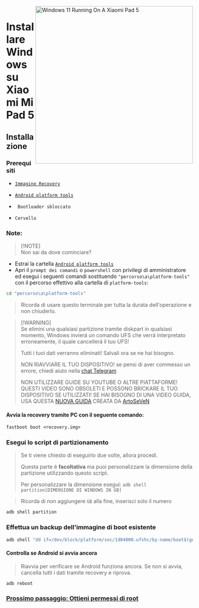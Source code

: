 <img align="right" src="https://raw.githubusercontent.com/erdilS/Port-Windows-11-Xiaomi-Pad-5/main/nabu.png" width="425" alt="Windows 11 Running On A Xiaomi Pad 5">


# Installare Windows su Xiaomi Mi Pad 5

## Installazione

### Prerequisiti

- [```Immagine Recovery```](https://github.com/erdilS/Port-Windows-11-Xiaomi-Pad-5/releases/download/1.0/recovery.img)

- [```Android platform tools```](https://developer.android.com/studio/releases/platform-tools)

- ``` Bootloader sbloccato```

- ```Cervello```

### Note: 

> [!NOTE]\
>  Non sai da dove cominciare? 
- Estrai la cartella [```Android platform tools```](https://developer.android.com/studio/releases/platform-tools)
- Apri il ```prompt dei comandi``` o `powershell` con privilegi di amministratore ed esegui i seguenti comandi sostituendo `"percorso\a\platform-tools"` con il percorso effettivo alla cartella di `platform-tools`:

```cmd
cd "percorso\a\platform-tools"
```
> Ricorda di usare questo terminale per tutta la durata dell'operazione e non chiuderlo.


> [!WARNING]\
> Se elimini una qualsiasi partizione tramite diskpart in qualsiasi momento, Windows invierá un comando UFS che verrá interpretato erroneamente, il quale cancellerá il tuo UFS!
> 
> Tutti i tuoi dati verranno eliminati! Salvali ora se ne hai bisogno.
> 
> NON RIAVVIARE IL TUO DISPOSITIVO! se pensi di aver commesso un errore, chiedi aiuto nella [chat Telegram](https://t.me/nabuwoa)
> 
> NON UTILIZZARE GUIDE SU YOUTUBE O ALTRE PIATTAFORME! QUESTI VIDEO SONO OBSOLETI E POSSONO BRICKARE IL TUO DISPOSITIVO SE UTILIZZATI! SE HAI BISOGNO DI UNA VIDEO GUIDA, USA QUESTA [NUOVA GUIDA](https://youtu.be/BbgTbTGbXYg) CREATA DA [ArtoSeVeN](https://www.youtube.com/channel/UCYjwfxlYlJ7Nnzv01oszQvA)

#### Avvia la recovery tramite PC con il seguente comando:
```cmd
fastboot boot <recovery.img>
```
 ### Esegui lo script di partizionamento

> Se ti viene chiesto di eseguirlo due volte, allora procedi.
>
> Questa parte è **facoltativa** ma puoi personalizzare la dimensione della partizione utilizzando questo script.
>
> Per personalizzare la dimensione esegui: ```adb shell partition[DIMENSIONE DI WINDOWS IN GB]```



> Ricorda di non aggiungere `GB` alla fine, inserisci solo il numero


```cmd
adb shell partition
```

### Effettua un backup dell'immagine di boot esistente 
```cmd
adb shell "dd if=/dev/block/platform/soc/1d84000.ufshc/by-name/boot$(getprop ro.boot.slot_suffix) of=/tmp/normal_boot.img" && adb pull /tmp/normal_boot.img
```


#### Controlla se Android si avvia ancora 
> Riavvia per verificare se Android funziona ancora. Se non si avvia, cancella tutti i dati tramite recovery e riprova. 

```cmd
adb reboot
```


### [Prossimo passaggio: Ottieni permessi di root](/guide/Italian/2-rootguide-it.md)
